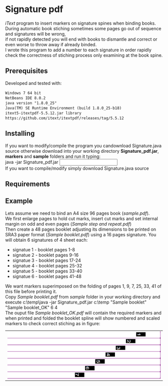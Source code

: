 # Signature pdf
*iText* program to insert markers on signature spines when binding books.  
During automatic book stiching sometimes some pages go out of sequence and signatures will be wrong,  
if not rapidly detected you will end with books to dismantle and correct or even worse to throw away if already binded.  
I wrote this program to add a number to each signature in order rapidly check the correctness of stiching process 
only examining at the book spine. 

 ## Prerequisites

Developed and tested with:
    
    Windows 7 64 bit
    NetBeans IDE 8.0.2
    java version "1.8.0_25"
    Java(TM) SE Runtime Environment (build 1.8.0_25-b18)
    itext5-itextpdf-5.5.12.jar library  https://github.com/itext/itextpdf/releases/tag/5.5.12  
    
 ## Installing
If you want to modify/compile the program you candownload Signature.java source otherwise download into your working directory **Signature_pdf.jar**, **markers** and **sample** folders and run it typing:  
java -jar Signature_pdf.jar <working directory> <input filename> <otuput filename> <group number> <signature sheets> <markers filename>  
If you want to compile/modify simply download Signature.java source
    
 ## Requirements
 


 ## Example
Lets assume we need to bind an A4 size 96 pages book (*sample.pdf*).  
We first enlarge pages to hold cut marks, insert cut marks and set internal margin on odd and even pages (*Sample step and repeat.pdf*)  
Then create a 48 pages booklet adjusting its dimensions to be printed on SRA3 paper format (*Sample booklet.pdf*) using a 16 pages signature. You will obtain 6 signatures of 4 sheet each:
 * signatue 1 - booklet pages 1-8   
 * signatue 2 - booklet pages 9-16  
 * signatue 3 - booklet pages 17-24  
 * signatue 4 - booklet pages 25-32  
 * signatue 5 - booklet pages 33-40  
 * signatue 6 - booklet pages 41-48  

We want markers superimposed on the folding of pages 1, 9, 7, 25, 33, 41 of this file before printing it.  
Copy *Sample booklet.pdf* from *sample* folder in your working directory and execute 
c:\temp\java -jar Signature_pdf.jar c:\temp "Sample booklet" "Sample booklet_OK" 6 4  
The ouput file *Sample booklet_OK.pdf* will contain the required markers and when printed and folded the booklet spline will show numbered and scaled markers to check correct stiching as in figure:  
<table><tr><td>
    <img src="https://github.com/fufububu/Signature_pdf/blob/master/Sample_book_spine.png"width="1024" height="150">
</td></tr></table>  
